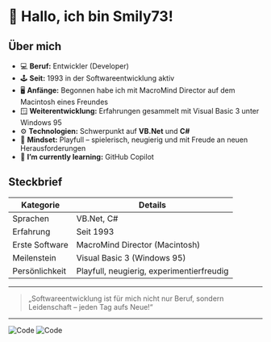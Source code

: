 # 👋 Hallo, ich bin Smily73!

## Über mich

- 💻 **Beruf:** Entwickler (Developer)
- 🕹️ **Seit:** 1993 in der Softwareentwicklung aktiv
- 🖥️ **Anfänge:** Begonnen habe ich mit MacroMind Director auf dem Macintosh eines Freundes
- 🪟 **Weiterentwicklung:** Erfahrungen gesammelt mit Visual Basic 3 unter Windows 95
- ⚙️ **Technologien:** Schwerpunkt auf **VB.Net** und **C#**
- 🧠 **Mindset:** Playfull – spielerisch, neugierig und mit Freude an neuen Herausforderungen
- 🌱 **I’m currently learning:** GitHub Copilot

## Steckbrief

| Kategorie      | Details                                      |
|----------------|----------------------------------------------|
| Sprachen       | VB.Net, C#                                   |
| Erfahrung      | Seit 1993                                    |
| Erste Software | MacroMind Director (Macintosh)               |
| Meilenstein    | Visual Basic 3 (Windows 95)                  |
| Persönlichkeit | Playfull, neugierig, experimentierfreudig    |

---

> „Softwareentwicklung ist für mich nicht nur Beruf, sondern Leidenschaft – jeden Tag aufs Neue!“

---

![Code](https://img.shields.io/badge/code-VB.Net-blue)
![Code](https://img.shields.io/badge/code-C%23-green)
